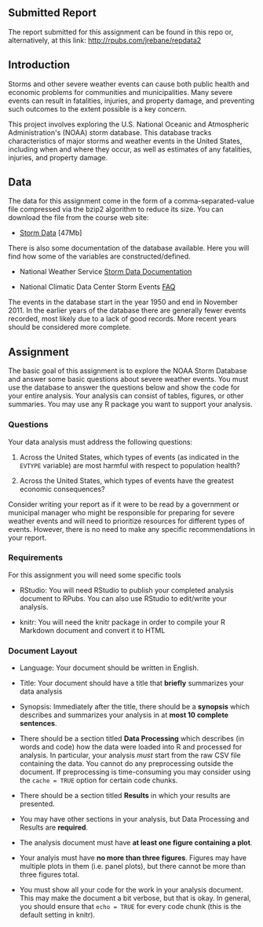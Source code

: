 ## Submitted Report

The report submitted for this assignment can be found in this repo or, alternatively, at this link: http://rpubs.com/jrebane/repdata2

## Introduction

Storms and other severe weather events can cause both public health
and economic problems for communities and municipalities. Many severe
events can result in fatalities, injuries, and property damage, and
preventing such outcomes to the extent possible is a key concern.

This project involves exploring the U.S. National Oceanic and
Atmospheric Administration's (NOAA) storm database. This database
tracks characteristics of major storms and weather events in the
United States, including when and where they occur, as well as
estimates of any fatalities, injuries, and property damage.

## Data

The data for this assignment come in the form of a
comma-separated-value file compressed via the bzip2 algorithm to
reduce its size. You can download the file from the course web site:

*   [Storm Data](https://d396qusza40orc.cloudfront.net/repdata%2Fdata%2FStormData.csv.bz2) [47Mb]

There is also some documentation of the database available. Here you
will find how some of the variables are constructed/defined.

*   National Weather Service [Storm Data Documentation](https://d396qusza40orc.cloudfront.net/repdata%2Fpeer2_doc%2Fpd01016005curr.pdf)

*   National Climatic Data Center Storm Events [FAQ](https://d396qusza40orc.cloudfront.net/repdata%2Fpeer2_doc%2FNCDC%20Storm%20Events-FAQ%20Page.pdf)

The events in the database start in the year 1950 and end in November
2011. In the earlier years of the database there are generally fewer
events recorded, most likely due to a lack of good records. More
recent years should be considered more complete.

## Assignment

The basic goal of this assignment is to explore the NOAA Storm
Database and answer some basic questions about severe weather
events. You must use the database to answer the questions below and
show the code for your entire analysis. Your analysis can consist of
tables, figures, or other summaries. You may use any R package you
want to support your analysis.

### Questions

Your data analysis must address the following questions:

1.  Across the United States, which types of events (as indicated in the `EVTYPE` variable) are most harmful with respect to population health?

2.  Across the United States, which types of events have the greatest economic consequences?

Consider writing your report as if it were to be read by a government
or municipal manager who might be responsible for preparing for severe
weather events and will need to prioritize resources for different
types of events. However, there is no need to make any specific
recommendations in your report.

### Requirements

For this assignment you will need some specific tools

*   RStudio: You will need RStudio to publish your completed analysis
document to RPubs. You can also use RStudio to edit/write your
analysis.

*   knitr: You will need the knitr package in order to compile your R
Markdown document and convert it to HTML

### Document Layout

*   Language: Your document should be written in English.

*   Title: Your document should have a title that **briefly** summarizes your
data analysis

*   Synopsis: Immediately after the title, there should be a
**synopsis** which describes and summarizes your analysis in at **most
10 complete sentences**.

*   There should be a section titled **Data Processing** which describes
(in words and code) how the data were loaded into R and processed
for analysis. In particular, your analysis _must_ start from the raw
CSV file containing the data. You cannot do any preprocessing
outside the document. If preprocessing is time-consuming you may
consider using the `cache = TRUE` option for certain code chunks.

*   There should be a section titled **Results** in which your results
are presented.

*   You may have other sections in your analysis, but Data Processing
and Results are **required**.

*   The analysis document must have **at least one figure containing a
plot**.

*   Your analyis must have **no more than three figures**. Figures may
have multiple plots in them (i.e. panel plots), but there cannot be
more than three figures total.

*   You must show all your code for the work in your analysis
document. This may make the document a bit verbose, but that is
okay. In general, you should ensure that `echo = TRUE` for every
code chunk (this is the default setting in knitr).
